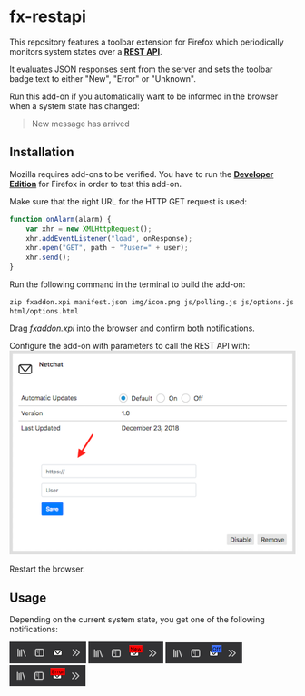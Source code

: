 # fx-restapi
This repository features a toolbar extension for Firefox which periodically monitors system states over a [**REST API**](https://www.slimframework.com).

It evaluates JSON responses sent from the server and sets the toolbar badge text to either "New", "Error" or "Unknown". 

Run this add-on if you automatically want to be informed in the browser when a system state has changed:
> New message has arrived

## Installation
Mozilla requires add-ons to be verified. You have to run the [**Developer Edition**](https://www.mozilla.org/en-US/firefox/developer/) for Firefox in order to test this add-on.

Make sure that the right URL for the HTTP GET request is used:
```javascript
function onAlarm(alarm) {
    var xhr = new XMLHttpRequest();
    xhr.addEventListener("load", onResponse);
    xhr.open("GET", path + "?user=" + user);
    xhr.send();
}
```

Run the following command in the terminal to build the add-on:
```
zip fxaddon.xpi manifest.json img/icon.png js/polling.js js/options.js html/options.html
```
Drag _fxaddon.xpi_ into the browser and confirm both notifications.

Configure the add-on with parameters to call the REST API with:
![Default](https://github.com/cfanatic/fx-restapi/blob/master/misc/5_Settings.png)

Restart the browser.

## Usage
Depending on the current system state, you get one of the following notifications:

![Default](https://github.com/cfanatic/fx-restapi/blob/master/misc/1_Default.png)
![New](https://github.com/cfanatic/fx-restapi/blob/master/misc/2_New.png)
![Off](https://github.com/cfanatic/fx-restapi/blob/master/misc/3_Off.png)
![Error](https://github.com/cfanatic/fx-restapi/blob/master/misc/4_Error.png)
